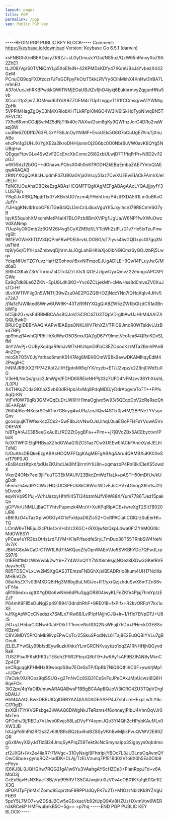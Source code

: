 ```yaml
---
layout: pages
title: PGP
permalink: /pgp
seo: Public PGP key

---
```


-----BEGIN PGP PUBLIC KEY BLOCK-----
Comment: https://keybase.io/download
Version: Keybase Go 6.5.1 (darwin)

xsFNBGhX/eIBEADasyZR8ZJ+sLGyDmuzcYGoi/NS5uz/QzW65nRmxyXoZ9A2ZhE1
tLJ/08/VgrS0TVNiQhYLp5XoEfeiN+42KPMDxKDfy47/KdeUBaJaYvbezX442GeM
PCnuCQ9qqFXOfzczrFJFsGDFpyFkOIzT5kkLRVYy6ClhMkhX4KnHw3hBA7Lm1mE0
A37ot/ucJxhRKBPwjkkQWiTNMjEOaUBJtZvfjhO4iykj6EukbrmvyZqgunHNu5vb
XCccr2tp2jerZJOMexd63YdA9ZZOEM4r7UpfzvggvT1S1fCCmsg/wA1YWMigZpHk
5VPPiMHagZgQyD3hMX/RiobXHTLkRFp/0MGO4W3IV6lSkHqTypNIwqBN5TAEVC1C
7X5e6RvmCGdjSvrMZ5dNjTfIk40c7lAXw/Dsm8gKy9QWfhzJcrC4DRo2vaWazj8W
cudRe6Z0Dffb763FLGrYFS6JnOyYNlMF+EvoUEls5G6G7oCuUgE7Aln/1jXnuABe
ehcPm1g3UHJX/YgXE2a2IkroDHHijsmnOj2G6bc0O0Nbr6uVW0avK8QYg5NUBqHw
QEgqoFtpvGLe4SwZvF2CcEncXbCvmc26i82xbULwjD7T1ftqFrPr+N6D2vi12pGJ
wW5Sdzf2bOQ++dGnawuPQhsX04h0o679ODHZkEBqEmbaZAE7YntoQ/AEqwARAQAB
zRtNYXQgQiA8cHJpdmF0ZUB0aGVjaGVscy51az7CwXUEEwEIACkFAmhX/eIJELhl
TdNClUOuAhsDBQkeEzgABAsHCQMFFQgKAgMEFgABAgAAcLYQAJjjpyfY3LUS7Bjh
Y6g0JxXfBQ/NpjbTlx07vKBv5UD7ezm4jYHdhUmzP4ztRXDA5R1Lm0oBKvGJufY+
/1JHqgKNvIb1rooOF8iTGeB4iQLI3mCriLdluxVguYh5JxyIhcn179R8CmV6G7yB
IqvKS5qubhXMxcmMetP4aI47BLOPzb8BmXViPg1UgUa/W6NP1fwXWuOwzVdXANmp
7Uuz4yOXGmb2z6GM26t4vg5CyXZM9zf/LYTcWh2ziFL/G1v7Hx5IxTzuPnwvg6lt
981EVGWeXhTDV3QQPmFKwP0ElArvkLDOBG/qT7Iyvs4IwGQDxpcGl7gq3NusTidd
tq9/y6q/D1f/HpaZmbwqDjhrmJsJOgLah6HKiaXjo0ibNGiCmz6yGOJzbRj5Lwqv
YckpNfUdTZCYuvzHatHZ0ohno/i6xvNlFmzoEJUgADILE+9Qw14FLuyJwG/Md6aD
SRlhCSKakZ3rVTnrbuZi4DToQZrLi0s1LQOEJzlgwOyaQmvZ22ebngcAPCXP/GWe
Ea9qTdk8Le6ZZKN+EpU8Ldh3KO+Yvc6ZCLjekMf+cMwHss8d0mvsZV0XuJsTDrHf
dLvXWTIVFiig0n5WNTfj39wZsu0AE2PGZQ8HOZjNdcYNn7IQHqKqIv4JHv5s72A7
/j1IafzPJWIktedSWnw6UW9K+43TzR9NYXQgQiA8ZW5zZW1ibGlzdC51a0BnbWFp
bC5jb20+wsF4BBMBCAAsBQJoV/3iCRC4ZU3TQpVDrgIbAwUJHhM4AAIZAQQLBwkD
BRUICgIDBBYAAQIAAPw1EABpaONKLWV7khXZ//TPiC9JmdR0WTsldvUJzBxdZBPj
qp9hnzj14whCjPRhllihXdWsrO5OSmx/QAZgD67Y9lmctVco1ca64QRxlKDxSLfM
4nY2AvPj+OUByXqdqaR9mJvW7sHlUtqmDlFbC3EZOoocKz/MTa2BmhPAnB4nZDqr
mioSh7O5V0JyYsthac6mmK9147AIg8MEK6OmWS1Ik9avwDKAMIhqyEdM42PwglHC
lhNMJR8tXX2FP74ZKoI2JI/HEjptoMI6q/YX/cyzb+ET/UZvpz/x2Z8nj0WdEuXG
V3eHLNoQx/gk/c2JmWgV/FDHD65REieNHPlj33z7UFD4NFMzvv36YhXkshL/L0PU
X4THKqZCdaGlOIaX5vb60dRHpb/4vMq8PdqMDD/yDdrAogvmToTT++FPfsAqQrKN
VtFVf0W79qR/3GMVQqEuDrLWXHH1maOgjwx5w93/5QEqoDpV2cReRacQh4E+AFpM
26i04/6ceNXosrSOslGm7GBcyg4wURa/znJiQwf4S1fx0jwtM/2BPNeTYVsqnGnv
gcosipujKTWfexKczZCs2+5wF8bJcVNwOJsUIhqL0uaEGoPFHFsYVuwA5VxOKFWK
h/BTgArAJE3B5eeGxAuBLfRD2ZtGygBFa++Pim++j7jQVoZBx5ACEbyctvn1PbsK
fc0XTWF0IEIgPHByaXZhdGVAaGl5ZC51az7CwXUEEwEIACkFAmhX/eIJELhlTdNC
lUOuAhsDBQkeEzgABAsHCQMFFQgKAgMEFgABAgAAru4QAMBXuKK00eSxtT79P0JO
xEoB4ozHfpkn/xdUsEKUhdUe0lhf3lrrmYrIU8n+oqmazoP4RnlBklCleXS5owdX
VkerZ4ONxPeeI9jilFuuTG3EkMAUIV23BkcZmWzTlaLk+pASTH50mDfUv/kUgDdh
hEnmzh4wd9YCWxzHQsDCSPEUk8kCBWvrWDvEJsC+Vx4GvrigX9In1sJ2t/bDveoh
eqvNVp951fuj+WrhUazxyHfhf/i4STl34bzmNJfV6W88X/Yum7786TJez15pakQn
gGPVkrUNMLLjBaCTYhtvPupmzk4MrzV+XuKPqRlpACE+iwreXgT2Slt7B020IJR6
xB6I9zO4uTazXpIw0GGy4G1dFxktpaD6ZIc52+OcRPACiatiCGlQrzSuEerHt+TG
LCmW6vTNEjuJ2cPUeCvVHdVz2KGC+/RX0jwNzQkpL4wa0FtZYhM0G0IcMdGW6SYl
yPCea4uYR3bzOt4zLrdFJYM+K1eP/faodfeSryLTmDuo38T55TRnbSW4NeN3v7iX
JBk5G8xAkCaDrCTtW1L6d7lfAKQaoZfyOpnWAEoVJo5SVKBhYDc7QFwJLrpS97/9
01EEMftMzzWbVwbk2wY6+ZY4W2oQYY7WX8m9sjqNOez8IXDw3GKetRVEday+heO/
R85TDSCVLxUw2MSXgGAS3TEmzsFNBGhX/eIBEADRrIo8kum4UH17NclXaMHBnOZk
08aiAbZXTv03lMXDQ6tHg3M8bg8uLN0/Je+RT/yxrQzjzhduSwX8mTZnS6vvFY4e
qR1X6edx+xgttXYgDGo6wNVe6dPIuSggOR804iwyKLFnZKfe4Pjaj7hmYp/zE2JF
P64mK9Fll5eDuNgj2p49189413dndhRhF+9RE01B+fxPIfx+R2kvORFpY7kx1uXE
kJfXgApWCcCNedszk7SMLx7iKw88/LvlP/pHAjjhCJQ+lr+1/H1x7ENpDTJ+U8/S
j5D+yLH5bqCjGNwd0JdF0/kTT1neceNcRDQ2NsWFujI7hDp+PHeckD2E8SnKBzvd
C8V3MDY5PrOhMk9livpEPwCoTc/25SkuSPodNvL61Taj8E2EuGQBIYVLu7gBGeu8
jELELPYwSLy99bfsdEywlluzkXhkxYLnrGRCNKvuykzo1oqZA1RNHHjhQGyvdRaK
7USZPlsufFKsKPK3zTE8dhZPWI2PbrpQ8bT9+Jw9Ay1sAF9BZlFAN8yMknCZp4CP
snCRguqgKPHMHz89woqdS8w7EOeSsTP/DpRb7NiQ6QthihCSF+ywdrjMp1+iUQmT
I7aOzk/XUROos9qiSSUQ+g2FnNvCc8SQ31CsSvFqJPeDAkJMpUcwzi8Q8HBqeFOk
3iG2px/4qYaOID/muwARAQABwsF1BBgBCAApBQJoV/3iCRC4ZU3TQpVDrgIbDAUJ
HhM4AAQLBwkDBRUICgIDBBYAAQIAADADEAAFP4JZshf+reHExpLwfLY6cCI7RglD
zvXBH71YKVGPsbge3IWAAQ6DiWgNkJTeRzms4f6ohneyjPIbU4VhnOqVJr0MxTen
QFOdhJ9j/REDu7VUwb0Rwjs58LaDVyFY4xpniJQo3Yl4Qh2cHPybKAuMLv0XW3JB
hXJgPd6hPii2Rf2s3Zv6l8/BRcBQzbxilhdBZ8SyVKhBwMjIikPvuQVWV2E80ZQR
gGxIIAvyXl2yJdTlzSl24JmqSyAPIqZ59Tekt9cNcSmynaIpp3Sigpyys0qb4moO
zf2JXGf+IVx2e4ileR7r7MVgc+31OyNsigI9FhtrlpijYBOc7L3JU3LnpOqAvmQY
OwC6bue+gynqRQZHudDK+DLAj/TzELVzunq7PfE1Bd02V1o8X0h5Ea0OIb9ePeyv
lE6KJ8Li3JQHGl/w7RQG21gA1w6Yu3VAahgAY6cHZCs3+PIanRppJFd+v6AMbD3j
GcEx9gvHsNXKacT8B/jVp995RVTS5GA/wqbtri0zV0v4cOB01K7a1gE0Qc1i2X3Q
dPOPJTpFj1nMx1Zomo95cprztoF8RPPUdQyFK7u2T/+M1OzrNblzKk9YZVgUFbE6
5pzY5L7MO7+wZDSdJ2Cw5eGExkacVb92tUpQ9AV8HZUsHXvtnVtw6WERn3kRCekP
HMFwubnkB5O+5g==
=p7hq
-----END PGP PUBLIC KEY BLOCK-----

